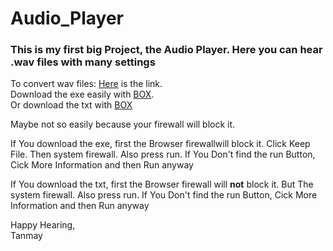 # Audio_Player

### This is my first big Project, the Audio Player. Here you can hear .wav files with many settings

To convert wav files: [Here](https://audio.online-convert.com/convert-to-wav) is the link.<br>
Download the exe easily with [BOX](https://app.box.com/s/e3vrcfopevyhqvhwvq9qicciifytlm08).<br>
Or download the txt with [BOX](https://app.box.com/s/n6za3xyc8pmacclvfslzi28ca4px0ge8)
 
Maybe not so easily because your firewall will block it.

If You download the exe, first the Browser firewallwill block it.
Click Keep File.
Then system firewall. Also press run.
If You Don't find the run Button, Cick More Information and then Run anyway
 
If You download the txt, first the Browser firewall will <b>not</b> block it.
But The system firewall. Also press run.
If You Don't find the run Button, Cick More Information and then Run anyway


Happy Hearing,<br>
Tanmay
